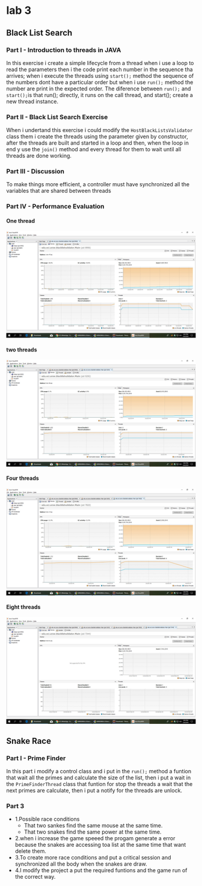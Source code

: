 


# lab 3 

## Black List Search

### Part I - Introduction to threads in JAVA
In this exercise i create a simple lifecycle from a thread when i use a loop to read the parameters then i the code print each number in the sequence tha arrives; when i execute the threads using `start();` method  the sequence of the numbers dont have a particular order but when i use `run();` method  the number are print in the expected order.
The diference between `run();` and `start();`is that run(); directly, it runs on the call thread, and start(); create a new thread instance.

### Part II - Black List Search Exercise

When i undertand this exercise i could modify the `HostBlackListsValidator` class  them i create the threads using the parameter given by constructor, after the threads are built and started in a loop and then, when the loop in end y use the `join()` method and  every thread for them to wait until all threads are done working.

### Part III - Discussion

To make things more efficient, a controller must have  synchronized all the variables that are shared between threads

### Part IV - Performance Evaluation

#### One thread
![foto](imagenes/2.png)
#### two threads
![foto](imagenes/3.png)
#### Four threads
![foto](imagenes/4.png)
#### Eight threads
![foto](imagenes/5.png)

## Snake Race

### Part I - Prime Finder
In this part i modify a control class and i put in the `run();` method a funtion that wait all the primes and calculate the size of the list, then i put a wait in the `PrimeFinderThread` class that funtion for stop the threads a wait that the next primes are calculate, then i put a notify for the threads are unlock.
### Part 3

 - 1.Possible race conditions
	 - 	That two sankes find the same mouse at the same time.
	-	That two snakes find the same power at the same time.
 - 2.when i increase the game speeed  the progam generate a error because the snakes are accessing toa list at the same time that want delete them. 
 - 3.To create more race conditions and put a critical session and synchronized all the body when the snakes are draw.
 - 4.I modify the project a put the required funtions and the game run of the correct way.
